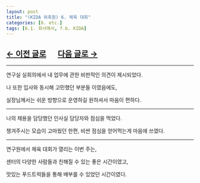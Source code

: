 ```yaml
---
layout: post
title: "(KIDA 위촉원) 6. 체육 대회"
categories: [6. etc.]
tags: [6.1. 회사에서, f.b. KIDA]
---
```


## [←  이전 글로](https://maizer2.github.io/6.%20etc2024/11/01/(KIDA)-5.html) 　 [다음 글로 →](https://maizer2.github.io/6.%20etc2024/11/15/(KIDA)-7.html)

---

연구실 실회의에서 내 업무에 관한 비판적인 의견이 제시되었다.

나 또한 입사와 동시해 고민했던 부분들 이였음에도,

실장님께서는 쉬운 방향으로 운영하길 원하셔서 마음이 편하다.

---

나의 채용을 담당했던 인사실 담당자와 점심을 먹었다.

챙겨주시는 모습이 고마웠던 한편, 비싼 점심을 얻어먹는게 마음에 쓰였다.

---

연구원에서 체육 대회가 열리는 이번 주는,

센터의 다양한 사람들과 친해질 수 있는 좋은 시간이였고,

맛있는 푸드트럭들을 통해 배부를 수 있었던 시간이였다.
